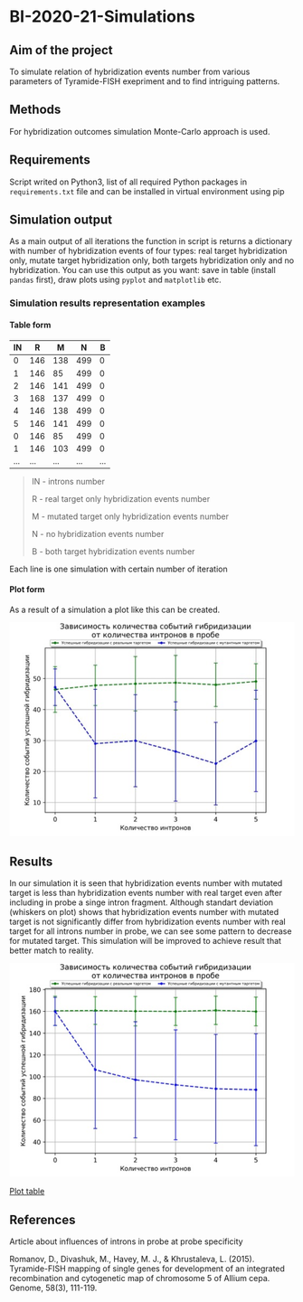# BI-2020-21-Simulations

## Aim of the project

To simulate relation of hybridization events number from various parameters
of Tyramide-FISH exepriment and to find intriguing patterns.

## Methods

For hybridization outcomes simulation Monte-Carlo approach is used.

## Requirements

Script writed on Python3, list of all required Python packages in
`requirements.txt` file and can be installed in virtual environment using pip

## Simulation output

As a main output of all iterations the function in script is returns
a dictionary with number of hybridization events of four types: real target
hybridization only, mutate target hybridization only, both targets
hybridization only and no hybridization. You can use this output as you want:
save in table (install `pandas` first), draw plots using `pyplot` and
`matplotlib` etc.

### Simulation results representation examples

#### Table form

| IN  | R   | M   | N   | B   |
| --- | --- | --- | --- | --- |
| 0   | 146 | 138 | 499 | 0   |
| 1   | 146 | 85  | 499 | 0   |
| 2   | 146 | 141 | 499 | 0   |
| 3   | 168 | 137 | 499 | 0   |
| 4   | 146 | 138 | 499 | 0   |
| 5   | 146 | 141 | 499 | 0   |
| 0   | 146 | 85  | 499 | 0   |
| 1   | 146 | 103 | 499 | 0   |
| ... | ... | ... | ... | ... |

>IN - introns number
>
>R - real target only hybridization events number
>
>M - mutated target only hybridization events number
>
>N - no hybridization events number
>
>B - both target hybridization events number

Each line is one simulation with certain number of iteration

#### Plot form

As a result of a simulation a plot like this can be created.

![example_plot](example_result/example_plot_thumb.jpeg)

## Results

In our simulation it is seen that hybridization events number with mutated
target is less than hybridization events number with real target even after
including in probe a singe intron fragment. Although standart deviation
(whiskers on plot) shows that hybridization events number with mutated target
is not significantly differ from hybridization events number with real target 
for all introns number in probe, we can see some pattern to decrease for
mutated target. This simulation will be improved to achieve result that
better match to reality.

![result_plot](results/result_plot_thumb.jpeg)

[Plot table](results/result_table.tsv)

## References

Article about influences of introns in probe at probe specificity

Romanov, D., Divashuk, M., Havey, M. J., & Khrustaleva, L. (2015).
Tyramide-FISH mapping of single genes for development of an integrated
recombination and cytogenetic map of chromosome 5 of Allium cepa.
Genome, 58(3), 111-119.
